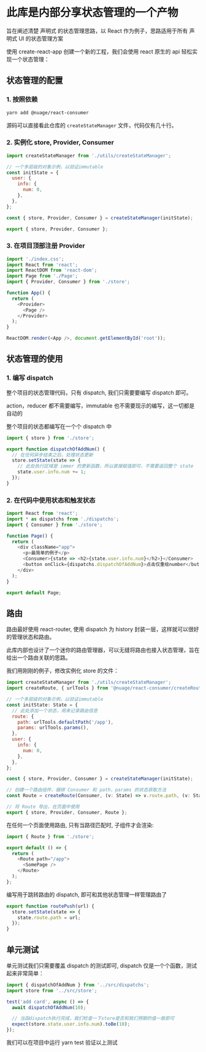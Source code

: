 # 此库是内部分享状态管理的一个产物

旨在阐述清楚 声明式 的状态管理思路，以 React 作为例子，思路适用于所有 声明式 UI 的状态管理方案

使用 create-react-app 创建一个新的工程，我们会使用 react 原生的 api 轻松实现一个状态管理：

## 状态管理的配置

### 1. 按照依赖

```sh
yarn add @nuage/react-consumer
```

源码可以直接看此仓库的 `createStateManager` 文件，代码仅有几十行。

### 2. 实例化 store, Provider, Consumer

```js
import createStateManager from './utils/createStateManager';

// 一个多层级的对象示例，以验证immutable
const initState = {
  user: {
    info: {
      num: 0,
    },
  },
};

const { store, Provider, Consumer } = createStateManager(initState);

export { store, Provider, Consumer };
```

### 3. 在项目顶部注册 Provider

```js
import './index.css';
import React from 'react';
import ReactDOM from 'react-dom';
import Page from './Page';
import { Provider, Consumer } from './store';

function App() {
  return (
    <Provider>
      <Page />
    </Provider>
  );
}

ReactDOM.render(<App />, document.getElementById('root'));
```

## 状态管理的使用

### 1. 编写 dispatch

整个项目的状态管理代码，只有 dispatch, 我们只需要要编写 dispatch 即可。

action，reducer 都不需要编写，immutable 也不需要现示的编写，这一切都是自动的

整个项目的状态都编写在一个个 dispatch 中

```js
import { store } from './store';

export function dispatchOfAddNum() {
  // 在任何异步结束之后，处理状态更新
  store.setState(state => {
    // 此处执行区域是 immer 的更新函数，所以直接赋值即可，不需要返回整个 state
    state.user.info.num += 1;
  });
}
```

### 2. 在代码中使用状态和触发状态

```js
import React from 'react';
import * as dispatchs from './dispatchs';
import { Consumer } from './store';

function Page() {
  return (
    <div className="app">
      <p>最简单的例子</p>
      <Consumer>{state => <h2>{state.user.info.num}</h2>}</Consumer>
      <button onClick={dispatchs.dispatchOfAddNum}>点击仅重绘number</button>
    </div>
  );
}

export default Page;
```

## 路由

路由最好使用 react-router, 使用 dispatch 为 history 封装一层，这样就可以很好的管理状态和路由。

此库内部也设计了一个迷你的路由管理器，可以无缝将路由也接入状态管理，旨在给出一个路由关联的思路。

我们用刚刚的例子，修改实例化 store 的文件：

```js
import createStateManager from './utils/createStateManager';
import createRoute, { urlTools } from '@nuage/react-consumer/createRoute';

// 一个多层级的对象示例，以验证immutable
const initState: State = {
  // 此处添加一个状态，用来记录路由信息
  route: {
    path: urlTools.defaultPath('/app'),
    params: urlTools.params(),
  },
  user: {
    info: {
      num: 0,
    },
  },
};

const { store, Provider, Consumer } = createStateManager(initState);

// 创建一个路由组件，捆绑 Consumer 和 path，params 的状态获取方法
const Route = createRoute(Consumer, (v: State) => v.route.path, (v: State) => v.route.params);

// 将 Route 导出，在页面中使用
export { store, Provider, Consumer, Route };
```

在任何一个页面使用路由, 只有当路径匹配时, 子组件才会渲染:

```js
import { Route } from './store';

export default () => {
  return (
    <Route path="/app">
      <SomePage />
    </Route>
  );
};
```

编写用于跳转路由的 dispatch, 即可和其他状态管理一样管理路由了

```js
export function routePush(url) {
  store.setState(state => {
    state.route.path = url;
  });
}
```

## 单元测试

单元测试我们只需要覆盖 dispatch 的测试即可, dispatch 仅是一个个函数，测试起来非常简单：

```js
import { dispatchOfAddNum } from '../src/dispatchs';
import store from '../src/store';

test('add card', async () => {
  await dispatchOfAddNum(10);

  // 当函dispatch执行完成，我们检查一下store是否和我们预期的值一致即可
  expect(store.state.user.info.num).toBe(10);
});
```

我们可以在项目中运行 yarn test 验证以上测试
